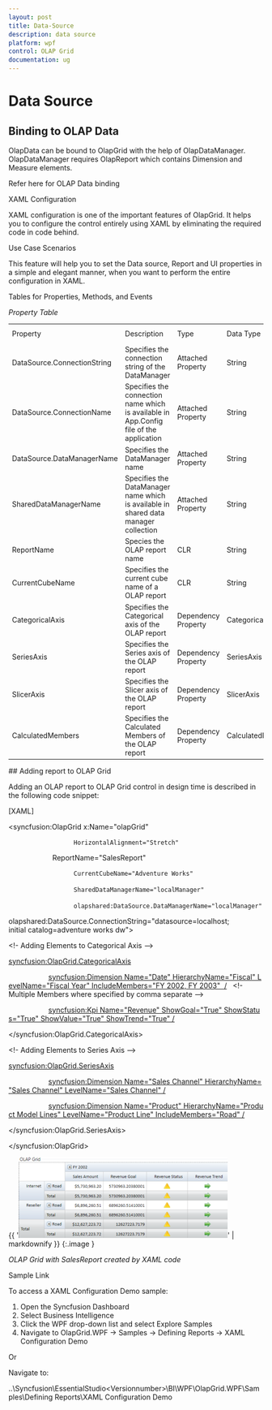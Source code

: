 ```yaml
---
layout: post
title: Data-Source
description: data source
platform: wpf
control: OLAP Grid
documentation: ug
---
```


# Data Source

## Binding to OLAP Data

OlapData can be bound to OlapGrid with the help of OlapDataManager. OlapDataManager requires OlapReport which contains Dimension and Measure elements. 

Refer here for OLAP Data binding


XAML Configuration

XAML configuration is one of the important features of OlapGrid. It helps you to configure the control entirely using XAML by eliminating the required code in code behind. 

Use Case Scenarios

This feature will help you to set the Data source, Report and UI properties in a simple and elegant manner, when you want to perform the entire configuration in XAML.

Tables for Properties, Methods, and Events

_Property Table_

<table>
<tr>
<td>
Property</td><td>
Description</td><td>
Type</td><td>
Data  Type</td><td>
Reference Link</td></tr>
<tr>
<td>
DataSource.ConnectionString</td><td>
Specifies the connection string of the DataManager</td><td>
Attached Property</td><td>
String</td><td>
-</td></tr>
<tr>
<td>
DataSource.ConnectionName</td><td>
Specifies the connection name which is available in App.Config file of the application</td><td>
Attached Property</td><td>
String</td><td>
-</td></tr>
<tr>
<td>
DataSource.DataManagerName</td><td>
Specifies the DataManager name</td><td>
Attached Property</td><td>
String</td><td>
-</td></tr>
<tr>
<td>
SharedDataManagerName</td><td>
Specifies the DataManager name which is available in shared data manager collection</td><td>
Attached Property</td><td>
String</td><td>
-</td></tr>
<tr>
<td>
ReportName</td><td>
Species the OLAP report name</td><td>
CLR</td><td>
String</td><td>
-</td></tr>
<tr>
<td>
CurrentCubeName</td><td>
Specifies the current cube name of a OLAP report</td><td>
CLR</td><td>
String</td><td>
-</td></tr>
<tr>
<td>
CategoricalAxis</td><td>
Specifies the Categorical axis of the OLAP report</td><td>
Dependency Property</td><td>
CategoricalAxis</td><td>
-</td></tr>
<tr>
<td>
SeriesAxis</td><td>
Specifies the Series axis of the OLAP report</td><td>
Dependency Property</td><td>
SeriesAxis</td><td>
-</td></tr>
<tr>
<td>
SlicerAxis</td><td>
Specifies the Slicer axis of the OLAP report</td><td>
Dependency Property</td><td>
SlicerAxis</td><td>
-</td></tr>
<tr>
<td>
CalculatedMembers</td><td>
Specifies the Calculated Members of the OLAP report</td><td>
Dependency Property</td><td>
CalculatedMembers</td><td>
-</td></tr>
</table>
## Adding report to OLAP Grid

Adding an OLAP report to OLAP Grid control in design time is described in the following code snippet:

[XAML]

<syncfusion:OlapGrid x:Name="olapGrid" 

                      HorizontalAlignment="Stretch"

                      ReportName="SalesReport"

                      CurrentCubeName="Adventure Works" 

                      SharedDataManagerName="localManager"

                      olapshared:DataSource.DataManagerName="localManager"

olapshared:DataSource.ConnectionString="datasource=localhost; initial catalog=adventure works dw">



<!- Adding Elements to Categorical Axis -->

<syncfusion:OlapGrid.CategoricalAxis>

                    <syncfusion:Dimension Name="Date" HierarchyName="Fiscal" LevelName="Fiscal Year" IncludeMembers="FY 2002, FY 2003"  />   <!- Multiple Members where specified by comma separate -->                 

                    <syncfusion:Kpi Name="Revenue" ShowGoal="True" ShowStatus="True" ShowValue="True" ShowTrend="True" />

</syncfusion:OlapGrid.CategoricalAxis>



<!- Adding Elements to Series Axis -->

<syncfusion:OlapGrid.SeriesAxis>

                    <syncfusion:Dimension Name="Sales Channel" HierarchyName="Sales Channel" LevelName="Sales Channel" />

                    <syncfusion:Dimension Name="Product" HierarchyName="Product Model Lines" LevelName="Product Line" IncludeMembers="Road" />

</syncfusion:OlapGrid.SeriesAxis>



</syncfusion:OlapGrid>





{{ '![](Data-Source_images/Data-Source_img1.png)' | markdownify }}
{:.image }


_OLAP Grid with SalesReport created by XAML code_

Sample Link

To access a XAML Configuration Demo sample:

1. Open the Syncfusion Dashboard
2. Select Business Intelligence
3. Click the WPF drop-down list and select Explore Samples
4. Navigate to OlapGrid.WPF -> Samples -> Defining Reports -> XAML Configuration Demo

Or

Navigate to:

..\Syncfusion\EssentialStudio\<Versionnumber>\BI\WPF\OlapGrid.WPF\Samples\Defining Reports\XAML Configuration Demo 

